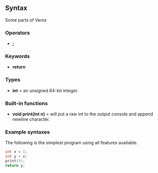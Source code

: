 ## Syntax
Some parts of Verox

### Operators
* **;**
### Keywords
* **return**

### Types
* **int** = an unsigned 64-bit integer.

### Built-in functions
* **void print(int n)** = will put a raw int to the output console and append newline character.

### Example syntaxes
The following is the simplest program using all features available.

```cpp
int x = 1;
int y = x;
print(5);
return y;
```

